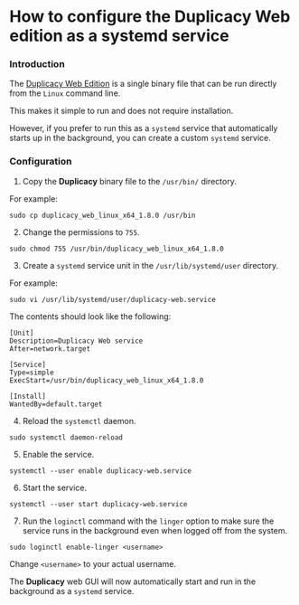 # How to configure the Duplicacy Web edition as a systemd service

### Introduction

The [Duplicacy Web Edition](https://duplicacy.com/download.html) is a single binary file that can be run directly from the `Linux` command line.

This makes it simple to run and does not require installation.

However, if you prefer to run this as a `systemd` service that automatically starts up in the background, you can create a custom `systemd` service.

### Configuration

1. Copy the **Duplicacy** binary file to the `/usr/bin/` directory.

For example:

```
sudo cp duplicacy_web_linux_x64_1.8.0 /usr/bin
```

2. Change the permissions to `755`.

```
sudo chmod 755 /usr/bin/duplicacy_web_linux_x64_1.8.0
```

3. Create a `systemd` service unit in the `/usr/lib/systemd/user` directory.

For example:

```
sudo vi /usr/lib/systemd/user/duplicacy-web.service
```

The contents should look like the following:

```
[Unit]
Description=Duplicacy Web service
After=network.target

[Service]
Type=simple
ExecStart=/usr/bin/duplicacy_web_linux_x64_1.8.0

[Install]
WantedBy=default.target
```

4. Reload the `systemctl` daemon.

```
sudo systemctl daemon-reload
```

5. Enable the service.

```
systemctl --user enable duplicacy-web.service
```

6. Start the service.

```
systemctl --user start duplicacy-web.service
```

7. Run the `loginctl` command with the `linger` option to make sure the service runs in the background even when logged off from the system.

```
sudo loginctl enable-linger <username>
```

Change `<username>` to your actual username.

The **Duplicacy** web GUI will now automatically start and run in the background as a `systemd` service.
